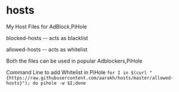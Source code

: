 # hosts
My Host Files for AdBlock,PiHole

blocked-hosts -- acts as blacklist

allowed-hosts -- acts as whitelist


Both the files can be used in popular Adblockers,PiHole

Command Line to add Whitelist in PiHole
`for I in $(curl "{https://raw.githubusercontent.com/aarakh/hosts/master/allowed-hosts}"); do pihole -w $I;done`